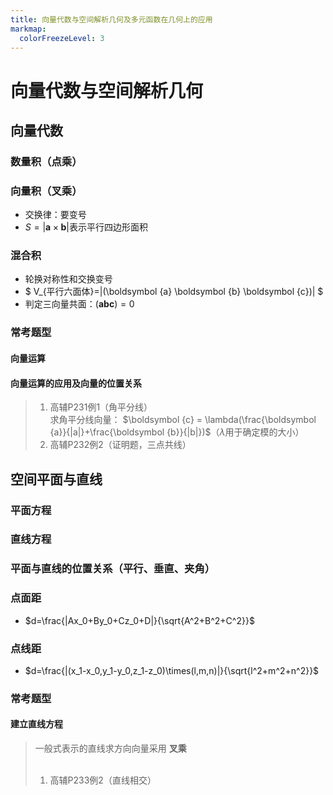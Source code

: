 ```yaml
---
title: 向量代数与空间解析几何及多元函数在几何上的应用
markmap:
  colorFreezeLevel: 3
---
```


# 向量代数与空间解析几何
## 向量代数
### 数量积（点乘）
### 向量积（叉乘）
- 交换律：要变号
- $S=|\boldsymbol {a} \times \boldsymbol {b}|$表示平行四边形面积
### 混合积
- 轮换对称性和交换变号
- $ V_{平行六面体}=|(\boldsymbol {a} \boldsymbol {b} \boldsymbol {c})| $
- 判定三向量共面：$(\boldsymbol {a} \boldsymbol {b} \boldsymbol {c})=0$

### 常考题型
#### 向量运算

#### 向量运算的应用及向量的位置关系
> 1. 高辅P231例1（角平分线）<br>
> 求角平分线向量： $\boldsymbol {c} = \lambda(\frac{\boldsymbol {a}}{|a|}+\frac{\boldsymbol {b}}{|b|})$（$\lambda$用于确定模的大小）
> 2. 高辅P232例2（证明题，三点共线）

## 空间平面与直线
### 平面方程

### 直线方程

### 平面与直线的位置关系（平行、垂直、夹角）

### 点面距
- $d=\frac{|Ax_0+By_0+Cz_0+D|}{\sqrt{A^2+B^2+C^2}}$

### 点线距
- $d=\frac{|(x_1-x_0,y_1-y_0,z_1-z_0)\times(l,m,n)|}{\sqrt{l^2+m^2+n^2}}$

### 常考题型
#### 建立直线方程
> 一般式表示的直线求方向向量采用 __叉乘__<br><br>
> 1. 高辅P233例2（直线相交）
